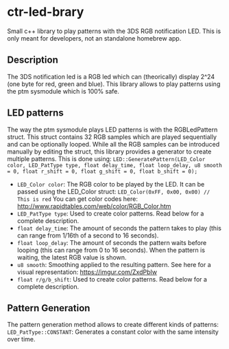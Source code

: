 # ctr-led-brary
Small c++ library to play patterns with the 3DS RGB notification LED. This is only meant for developers, not an standalone homebrew app.
## Description
The 3DS notification led is a RGB led which can (theorically) display 2^24 (one byte for red, green and blue).
This library allows to play patterns using the ptm sysmodule which is 100% safe.
## LED patterns
The way the ptm sysmodule plays LED patterns is with the RGBLedPattern struct. This struct contains 32 RGB samples which are played sequentially and can be optionally looped. While all the RGB samples can be introduced manually by editing the struct, this library provides a generator to create multiple patterns. This is done using:
```LED::GeneratePattern(LED_Color color, LED_PatType type, float delay_time, float loop_delay, u8 smooth = 0, float r_shift = 0, float g_shift = 0, float b_shift = 0);```
 - ```LED_Color color```: The RGB color to be played by the LED. It can be passed using the LED_Color struct: 
   ```LED_Color(0xFF, 0x00, 0x00) // This is red```
   You can get color codes here: http://www.rapidtables.com/web/color/RGB_Color.htm
 - ```LED_PatType type```: Used to create color patterns. Read below for a complete description.
 - ```float delay_time```: The amount of seconds the pattern takes to play (this can range from 1/16th of a second to 16 seconds).
 - ```float loop_delay```: The amount of seconds the pattern waits before looping (this can range from 0 to 16 seconds). When the pattern is waiting, the latest RGB value is shown.
 - ```u8 smooth```: Smoothing applied to the resulting pattern. See here for a visual representation: https://imgur.com/ZxdPbIw
 - ```float r/g/b_shift```: Used to create color patterns. Read below for a complete description.
## Pattern Generation
The pattern generation method allows to create different kinds of patterns:
```LED_PatType::CONSTANT```: Generates a constant color with the same intensity over time.
